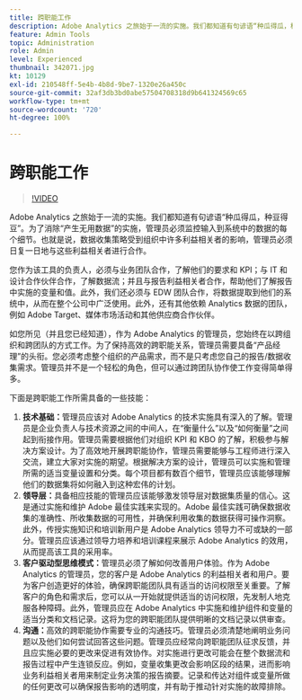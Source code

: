 ```yaml
---
title: 跨职能工作
description: Adobe Analytics 之旅始于一流的实施。我们都知道有句谚语“种瓜得瓜，种豆得豆”。为了消除“产生无用数据”的实施，管理员必须监控输入到系统中的数据的每个细节。也就是说，数据收集策略受到组织中许多利益相关者的影响，管理员必须日复一日地与这些利益相关者进行合作。
feature: Admin Tools
topic: Administration
role: Admin
level: Experienced
thumbnail: 342071.jpg
kt: 10129
exl-id: 210548ff-5e4b-4b8d-9be7-1320e26a450c
source-git-commit: 32af3db3bd0abe57504708318d9b641324569c65
workflow-type: tm+mt
source-wordcount: '720'
ht-degree: 100%

---
```


# 跨职能工作

>[!VIDEO](https://video.tv.adobe.com/v/345450/?quality=12&learn=on&captions=chi_hans)

Adobe Analytics 之旅始于一流的实施。我们都知道有句谚语“种瓜得瓜，种豆得豆”。为了消除“产生无用数据”的实施，管理员必须监控输入到系统中的数据的每个细节。也就是说，数据收集策略受到组织中许多利益相关者的影响，管理员必须日复一日地与这些利益相关者进行合作。

您作为该工具的负责人，必须与业务团队合作，了解他们的要求和 KPI；与 IT 和设计合作伙伴合作，了解数据流；并且与报告利益相关者合作，帮助他们了解报告中实施的变量和值。此外，我们还必须与 EDW 团队合作，将数据提取到他们的系统中，从而在整个公司中广泛使用。此外，还有其他依赖 Analytics 数据的团队，例如 Adobe Target、媒体市场活动和其他供应商合作伙伴。

如您所见（并且您已经知道），作为 Adobe Analytics 的管理员，您始终在以跨组织和跨团队的方式工作。为了保持高效的跨职能关系，管理员需要具备“产品经理”的头衔。您必须考虑整个组织的产品需求，而不是只考虑您自己的报告/数据收集需求。管理员并不是一个轻松的角色，但可以通过跨团队协作使工作变得简单得多。

下面是跨职能工作所需具备的一些技能：

1. **技术基础：**&#x200B;管理员应该对 Adobe Analytics 的技术实施具有深入的了解。管理员是企业负责人与技术资源之间的中间人，在“衡量什么”以及“如何衡量”之间起到衔接作用。管理员需要根据他们对组织 KPI 和 KBO 的了解，积极参与解决方案设计。为了高效地开展跨职能协作，管理员需要能够与工程师进行深入交流，建立大家对实施的期望。根据解决方案的设计，管理员可以实施和管理所需的适当变量设置和分类。每个项目都有数百个细节，管理员应该能够理解他们的数据集将如何融入到这种宏伟的计划。
1. **领导层：**&#x200B;具备相应技能的管理员应该能够激发领导层对数据集质量的信心。这是通过实施和维护 Adobe 最佳实践来实现的。Adobe 最佳实践可确保数据收集的准确性、所收集数据的可用性，并确保利用收集的数据获得可操作洞察。此外，传授实施知识和培训新用户是 Adobe Analytics 领导力不可或缺的一部分。管理员应该通过领导力培养和培训课程来展示 Adobe Analytics 的效用，从而提高该工具的采用率。
1. **客户驱动型思维模式：**&#x200B;管理员必须了解如何改善用户体验。作为 Adobe Analytics 的管理员，您的客户是 Adobe Analytics 的利益相关者和用户。要为客户创造更好的体验，确保跨职能团队具有适当的访问权限至关重要。了解客户的角色和需求后，您可以从一开始就提供适当的访问权限，先发制人地克服各种障碍。此外，管理员应在 Adobe Analytics 中实施和维护组件和变量的适当分类和文档记录。这将为您的跨职能团队提供明晰的文档记录以供审查。
1. **沟通：**&#x200B;高效的跨职能协作需要专业的沟通技巧。管理员必须清楚地阐明业务问题以及他们如何尝试回答这些问题。管理员应经常向跨职能团队征求反馈，并且应实施必要的更改来促进有效协作。对实施进行更改可能会在整个数据流和报告过程中产生连锁反应。例如，变量收集更改会影响区段的结果，进而影响业务利益相关者用来制定业务决策的报告摘要。记录和传达对组件或变量所做的任何更改可以确保报告影响的透明度，并有助于推动针对实施的故障排除。
